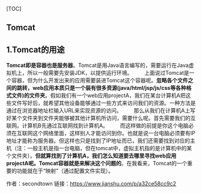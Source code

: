 [TOC]

## Tomcat

## 1.Tomcat的用途

​	**Tomcat即是容器也是服务器**。Tomcat是用Java语言编写的，需要运行在Java虚拟机上，所以一般需要先安装JDK，以提供运行环境。
  上面说过Tomcat是一个容器，但为什么开发出来的应用需要装进Tomcat这个容器呢。**忽略各个文件之间的跳转，web应用本质只是一个装有很多资源(java/html/jsp/js/css等各种格式文件)的文件夹**。假如我们有一个web应用projectA，我们在某台计算机A把这些文件写好后，就希望其他设备能够通过一些方式来访问我们的资源。一种方法是通过在浏览器地址栏输入URL来实现资源的访问。
  那么从我们在计算机A上写好某个文件夹到文件夹能够被其他计算机所访问，需要什么呢。首先需要我们的互联网。计算机B先通过互联网找到计算机A。
  而这样做的前提是你这个电脑必须在互联网这个网络里面，这样别人才能访问到你。也就是说一台电脑必须要有IP地址才能称为服务器。但这样也只是找到了IP地址而已，我们还需要找到对应的主机（注：一般主机是指一台电脑，但在tomcat中，虚拟主机指的是计算机中的某个文件夹）。**但就算找到了计算机A，我们怎么知道要去哪里寻找web应用projectA呢。Tomcat容器就是来解决这个问题的**。在我看来，Tomcat的一个重要的功能就在于“映射”（通过配置文件实现）。



作者：secondtown
链接：https://www.jianshu.com/p/a32ce58cc9c2
